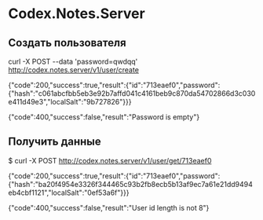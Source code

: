 # Codex.Notes.Server

## Создать пользователя
curl -X POST --data 'password=qwdqq' http://codex.notes.server/v1/user/create

{"code":200,"success":true,"result":{"id":"713eaef0","password":{"hash":"c061abcfbb5eb3e92b7affd041c4161beb9c870da54702866d3c030e411d49e3","localSalt":"9b727826"}}}

{"code":400,"success":false,"result":"Password is empty"}

## Получить данные

$ curl -X POST http://codex.notes.server/v1/user/get/713eaef0

{"code":200,"success":true,"result":{"id":"713eaef0","password":{"hash":"ba20f4954e3326f344465c93b2fb8ecb5b13af9ec7a61e21dd9494eb4cbf1121","localSalt":"0ef53a6f"}}}

{"code":400,"success":false,"result":"User id length is not 8"}